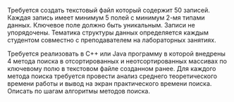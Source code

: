 Требуется создать текстовый файл который содержит 50 записей. Каждая запись имеет минимум 5 полей с минимум 2-мя типами данных. Ключевое поле должно быть уникальным. Записи не упорядочены. Тематика структуры данных определяется каждым студентом совместно с преподавателем на лабораторных занятиях.

Требуется реализовать в C++ или Java программу в которой внедрены 4 метода поиска в отсортированных и неотсортированных массивах по ключевому полю в текстовом файле созданном ранее. Для каждого метода поиска требуется провести анализ среднего теоретического времени работы и вывод на экран практического времени поиска. Описать по шагам алгоритмы методов поиска.
